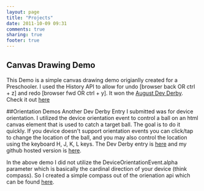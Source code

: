 ```yaml
---
layout: page
title: "Projects"
date: 2011-10-09 09:31
comments: true
sharing: true
footer: true
---
```

## Canvas Drawing Demo
This Demo is a simple canvas drawing demo origianlly created for a Preschooler.  I used the History API to allow for undo [browser back OR ctrl + z] and redo [browser fwd OR ctrl + y].  It won the [August Dev Derby](https://developer.mozilla.org/demos/devderby/2011/august).  Check it out [here](../draw/) 

##Orientation Demos
Another Dev Derby Entry I submitted was for device orientation.  I utilized the device orientation event to control a ball on an html canvas element that is used to catch a target ball.  The goal is to do it quickly.  If you device doesn't support orientation events you can click/tap to change the location of the ball, and you may also control the location using the keyboard H, J, K, L keys.  The Dev Derby entry is [here](https://developer.mozilla.org/demos/devderby/2012/january) and my github hosted version is [here](../catch).

In the above demo I did not utilize the DeviceOrientationEvent.alpha parameter which is basically the cardinal direction of your device (think compass).  So I created a simple compass out of the orienation api which can be found [here](../cardinal).
